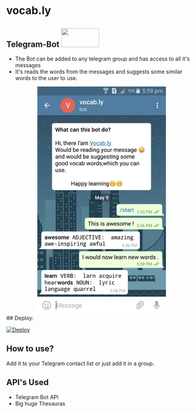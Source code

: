 # vocab.ly

## Telegram-Bot		<img src="http://ausdroid.net/wp-content/uploads/2015/09/telegram.jpg" width="100" height="50"/>

* The Bot can be added to any telegram group and has access to all it's messages
* It's reads the words from the messages and suggests some similar words to the user to use.

<center><img src="https://github.com/ayush1997/vocab.ly/blob/master/gh.jpg" width="340" height="600"/></center>
## Deploy:

[![Deploy](https://www.herokucdn.com/deploy/button.png)](https://heroku.com/deploy)


## How to use?
Add it to your Telegram contact list or just add it in a group.

## API's Used

* Telegram Bot API
* Big huge Thesauras

